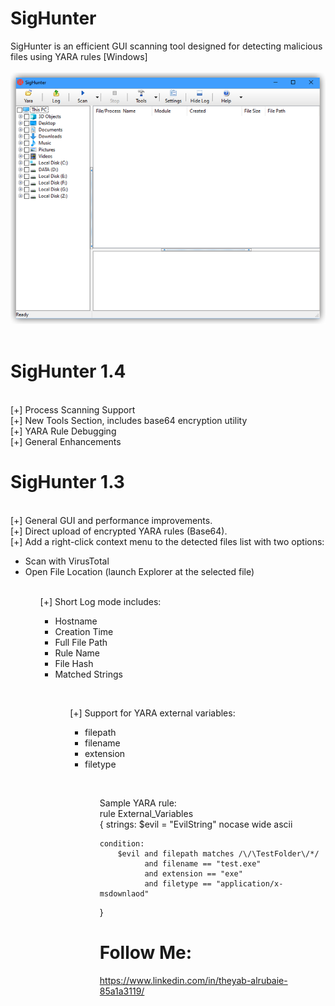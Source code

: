# SigHunter
SigHunter is an efficient GUI scanning tool designed for detecting malicious files using YARA rules [Windows]
<br />
<br />
![SigHunter](https://github.com/tssarq/SigHunter/blob/main/SigHunter.png)
<br />
<br />
# SigHunter 1.4
<br />
[+] Process Scanning Support
<br />
[+] New Tools Section, includes base64 encryption utility
<br />
[+] YARA Rule Debugging
<br />
[+] General Enhancements



# SigHunter 1.3
<br />
[+] General GUI and performance improvements.
<br />
[+] Direct upload of encrypted YARA rules (Base64).
<br />
[+] Add a right-click context menu to the detected files list with two options:
<br />
<ul>
<li>Scan with VirusTotal</li>
<li>Open File Location (launch Explorer at the selected file)</li>
<ul>   
<br />
[+] Short Log mode includes:
<ul>
<li>Hostname</li>
<li>Creation Time</li>
<li>Full File Path</li>
<li>Rule Name</li>
<li>File Hash</li>
<li>Matched Strings</li>
<ul>  
<br />

[+] Support for YARA external variables:
<ul>
<li>filepath</li>
<li>filename</li>
<li>extension</li>
<li>filetype</li>
<ul>  
    
<br />    
    
    

Sample YARA rule:
<br />
rule External_Variables
<br />
{
    strings:
        $evil = "EvilString" nocase wide ascii

    condition:
        $evil and filepath matches /\/\TestFolder\/*/
              and filename == "test.exe"
              and extension == "exe"
              and filetype == "application/x-msdownlaod"
}



# Follow Me:
https://www.linkedin.com/in/theyab-alrubaie-85a1a3119/
